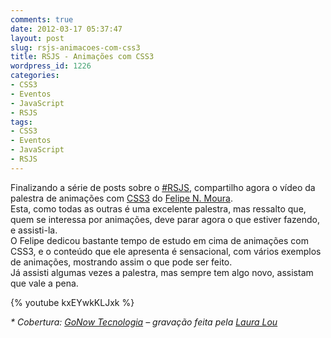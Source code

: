```yaml
---
comments: true
date: 2012-03-17 05:37:47
layout: post
slug: rsjs-animacoes-com-css3
title: RSJS - Animações com CSS3
wordpress_id: 1226
categories:
- CSS3
- Eventos
- JavaScript
- RSJS
tags:
- CSS3
- Eventos
- JavaScript
- RSJS
---
```


Finalizando a série de posts sobre o [#RSJS,](http://rsjs.org) compartilho agora o vídeo da palestra de animações com [CSS3](https://developer.mozilla.org/en/CSS/CSS3) do [Felipe N. Moura](http://twitter.com/felipenmoura).  
Esta, como todas as outras é uma excelente palestra, mas ressalto que, quem se interessa por animações, deve parar agora o que estiver fazendo, e assisti-la.  
O Felipe dedicou bastante tempo de estudo em cima de animações com CSS3, e o conteúdo que ele apresenta é sensacional, com vários exemplos de animações, mostrando assim o que pode ser feito.  
Já assisti algumas vezes a palestra, mas sempre tem algo novo, assistam que vale a pena.  

{% youtube kxEYwkKLJxk %}    

_* Cobertura: [GoNow Tecnologia](http://www.gonow.com.br) – gravação feita pela [Laura Lou](http://www.facebook.com/djlou09)_
